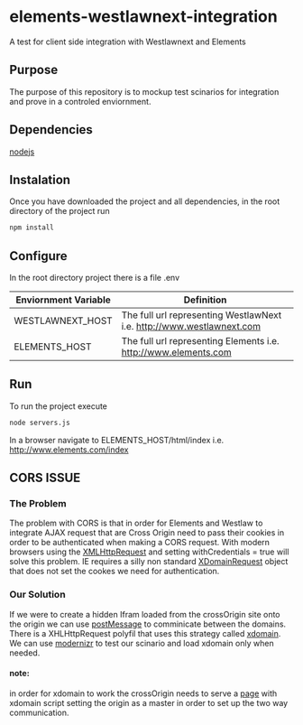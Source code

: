 # elements-westlawnext-integration
A test for client side integration with Westlawnext and Elements

## Purpose
The purpose of this repository is to mockup test scinarios for integration and prove in a controled enviornment.

## Dependencies
[nodejs](https://nodejs.org/)

## Instalation
Once you have downloaded the project and all dependencies, in the root directory of the project run
```bash
npm install
```

## Configure
In the root directory project there is a file .env

Enviornment Variable | Definition
---|---
WESTLAWNEXT_HOST | The full url representing WestlawNext i.e. http://www.westlawnext.com
ELEMENTS_HOST | The full url representing Elements i.e. http://www.elements.com

## Run
To run the project execute 
```bash
node servers.js
```
In a browser navigate to ELEMENTS_HOST/html/index i.e. http://www.elements.com/index

## CORS ISSUE
### The Problem
The problem with CORS is that in order for Elements and Westlaw to integrate AJAX request that are Cross Origin need to pass their cookies in order to be authenticated when making a CORS request. With modern browsers using the [XMLHttpRequest](https://developer.mozilla.org/en-US/docs/Web/API/XMLHttpRequest/Using_XMLHttpRequest) and setting withCredentials = true will solve this problem. 
IE requires a silly non standard [XDomainRequest](https://msdn.microsoft.com/en-us/library/cc288060%28v=vs.85%29.aspx) object that does not set the cookes we need for authentication.
### Our Solution
If we were to create a hidden Ifram loaded from the crossOrigin site onto the origin we can use [postMessage](https://developer.mozilla.org/en-US/docs/Web/API/Window/postMessage) to comminicate between the domains. There is a XHLHttpRequest polyfil that uses this strategy called [xdomain](https://github.com/jpillora/xdomain). We can use [modernizr](http://modernizr.com/) to test our scinario and load xdomain only when needed.
#### note:
in order for xdomain to work the crossOrigin needs to serve a [page](https://github.com/jpillora/xdomain#quick-usage) with xdomain script setting the origin as a master in order to set up the two way communication.
